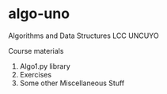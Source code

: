 # algo-uno
Algorithms and Data Structures LCC UNCUYO

Course materials
1. Algo1.py library
2. Exercises
3. Some other Miscellaneous Stuff
